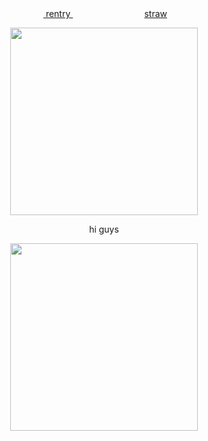 <div align="center"> ‎‎‎ ‎<a href="https://rentry.co/fearhunger"> rentry </a>   ‎ ‎‎‎ ‎‎ ‎‎  ‎ ‎‎‎ ‎‎ ‎‎     ‎ ‎‎‎‎ ‎‎‎ ‎‎ ‎‎   ‎ ‎‎‎‎‎  ‎‎ ‎‎   ‎ ‎‎‎ ‎‎ ‎‎   ‎ ‎‎‎ ‎‎ ‎‎ ‎ ‎ ‎‎ ‎‎ <a href="https://19days.straw.page"> straw</a>   
 </div> 


<p align="center"> <img src="https://i.postimg.cc/bNTPTb2t/image-2025-02-26-032819035-removebg-preview.png" width=300> </p> 
<p align="center"> hi guys
 
<p align="center"> <a href="https://github.com/kittinan/spotify-github-profile"><img src="https://spotify-github-profile.kittinanx.com/api/view?uid=vp0l8no3f2w2gwvtee007igpn&cover_image=true&theme=novatorem&show_offline=false&background_color=121212&interchange=true&bar_color=4e98b1&bar_color_cover=false" width=300 ></a> </p>
